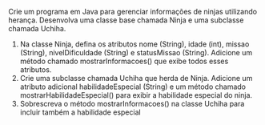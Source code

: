 Crie um programa em Java para gerenciar
informações de ninjas utilizando herança. Desenvolva
uma classe base chamada Ninja e uma subclasse
chamada Uchiha.
1. Na classe Ninja, defina os atributos nome
(String), idade (int), missao (String),
nivelDificuldade (String) e statusMissao (String).
Adicione um método chamado
mostrarInformacoes() que exibe todos esses
atributos.
2. Crie uma subclasse chamada Uchiha que herda
de Ninja. Adicione um atributo adicional
habilidadeEspecial (String) e um método
chamado mostrarHabilidadeEspecial() para exibir
a habilidade especial do ninja.
3. Sobrescreva o método mostrarInformacoes() na
classe Uchiha para incluir também a habilidade
especial
